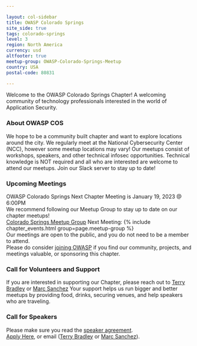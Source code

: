 ```yaml
---

layout: col-sidebar
title: OWASP Colorado Springs
site_side: true
tags: colorado-springs
level: 3
region: North America
currency: usd
altfooter: true
meetup-group: OWASP-Colorado-Springs-Meetup
country: USA
postal-code: 80831

---
```

Welcome to the OWASP Colorado Springs Chapter! A welcoming community of technology professionals interested in the world
 of Application Security.

### About OWASP COS
We hope to be a community built chapter and want to explore locations around the city. We regularly meet at the National
 Cybersecurity Center (NCC), 
however some meetup locations may vary! Our meetups consist of workshops, speakers, and other technical infosec 
opportunities.
Technical knowledge is NOT required and all who are interested are welcome to attend our meetups. Join our Slack server 
to stay up to date!

### Upcoming Meetings
OWASP Colorado Springs Next Chapter Meeting is January 19, 2023 @ 6:00PM <br>
We recommend following our Meetup Group to stay up to date on our chapter meetups! <br>
[Colorado Springs Meetup Group](https://www.meetup.com/OWASP-Colorado-Springs-Meetup/)
Next Meeting:
{% include chapter_events.html group=page.meetup-group %} <br>
Our meetings are open to the public, and you do not need to be a member to attend. <br>
Please do consider [joining OWASP](https://owasp.org/membership/) if you find our community, projects, and meetings 
valuable, or sponsoring this chapter.

### Call for Volunteers and Support
If you are interested in supporting our Chapter, please reach out to [Terry Bradley](mailto:terry.bradley@owasp.org) or
 [Marc Sanchez](mailto:marc.sanchez@owasp.org)
Your support helps us run bigger and better meetups by providing food, drinks, securing venues, and help speakers 
who are traveling.

### Call for Speakers
Please make sure you read the [speaker agreement](https://owasp.org/www-policy/). <br>
[Apply Here](https://forms.gle/cUM6TbWFmgDPCgaE8), or email ([Terry Bradley](mailto:terry.bradley@owasp.org) or 
[Marc Sanchez](mailto:marc.sanchez@owasp.org)).
